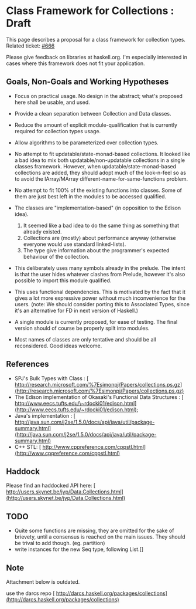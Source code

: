 # Class Framework for Collections : Draft


This page describes a proposal for a class framework for collection types. Related ticket: [\#666](https://gitlab.haskell.org//ghc/ghc/issues/666)


Please give feedback on libraries at haskell.org.
I'm especially interested in cases where this framework does not fit your application.

## Goals, Non-Goals and Working Hypotheses

- Focus on practical usage. No design in the abstract; what's proposed here shall be usable, and used.
- Provide a clean separation between Collection and Data classes.
- Reduce the amount of explicit module-qualification that is currently required for collection types usage.
- Allow algorithms to be parameterized over collection types.

- No attempt to fit updatable/state-monad-based collections. 
  It looked like a bad idea to mix both updatable/non-updatable collections in a single classes framework.
  However, when updatable/state-monad-based collections are added, they should adopt much of the look-n-feel so as to avoid the IArray/MArray different-name-for-same-functions problem. 
- No attempt to fit 100% of the existing functions into classes. 
  Some of them are just best left in the modules to be accessed qualified.

- The classes are "implementation-based" (in opposition to the Edison idea).

  1. It seemed like a bad idea to do the same thing as something that already existed.
  1. Collections are (mostly) about performance anyway (otherwise everyone would use standard linked-lists).
  1. The type give information about the programmer's expected behaviour of the collection. 
- This deliberately uses many symbols already in the prelude. The intent is that the user hides whatever clashes from Prelude, however it's also possible to import this module qualified.
- This uses functional dependencies. This is motivated by the fact that it gives a lot more expressive power without much inconvenience for the users. (note: We should consider porting this to Associated Types, since it's an alternative for FD in next version of Haskell.)
- A single module is currently proposed, for ease of testing. The final version should of course be properly spilt into modules.
- Most names of classes are only tentative and should be all reconsidered. Good ideas welcome.

## References

- SPJ's Bulk Types with Class : [ http://research.microsoft.com/%7Esimonpj/Papers/collections.ps.gz](http://research.microsoft.com/%7Esimonpj/Papers/collections.ps.gz)
- The Edison implementation of Okasaki's Functional Data Structures : [ http://www.eecs.tufts.edu/\~rdocki01/edison.html](http://www.eecs.tufts.edu/~rdocki01/edison.html);
- Java's implementation : [ http://java.sun.com/j2se/1.5.0/docs/api/java/util/package-summary.html](http://java.sun.com/j2se/1.5.0/docs/api/java/util/package-summary.html)
- C++ STL: [ http://www.cppreference.com/cppstl.html](http://www.cppreference.com/cppstl.html)

## Haddock


Please find an haddocked API here: [ http://users.skynet.be/jyp/Data.Collections.html](http://users.skynet.be/jyp/Data.Collections.html)

## TODO

- Quite some functions are missing, they are omitted for the sake of brievety,
  until a consensus is reached on the main issues.
  They should be trival to add though. (eg. partition)
- write instances for the new Seq type, following List.\[\]

## Note


Attachment below is outdated.


use the darcs repo [ http://darcs.haskell.org/packages/collections](http://darcs.haskell.org/packages/collections)